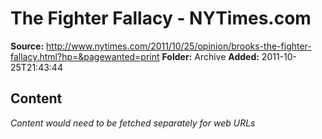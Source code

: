 # The Fighter Fallacy - NYTimes.com

**Source:** http://www.nytimes.com/2011/10/25/opinion/brooks-the-fighter-fallacy.html?hp=&pagewanted=print
**Folder:** Archive
**Added:** 2011-10-25T21:43:44




## Content
*Content would need to be fetched separately for web URLs*
